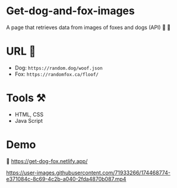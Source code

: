 # Get-dog-and-fox-images
A page that retrieves data from images of foxes and dogs (API) 🐶 🦊

# URL 🔗
* Dog: `https://random.dog/woof.json`
* Fox: `https://randomfox.ca/floof/`

# Tools ⚒
* HTML, CSS
* Java Script

# Demo

🔗 https://get-dog-fox.netlify.app/




https://user-images.githubusercontent.com/71933266/174468774-e371084c-8c69-4c2b-a040-2fda4870b087.mp4

